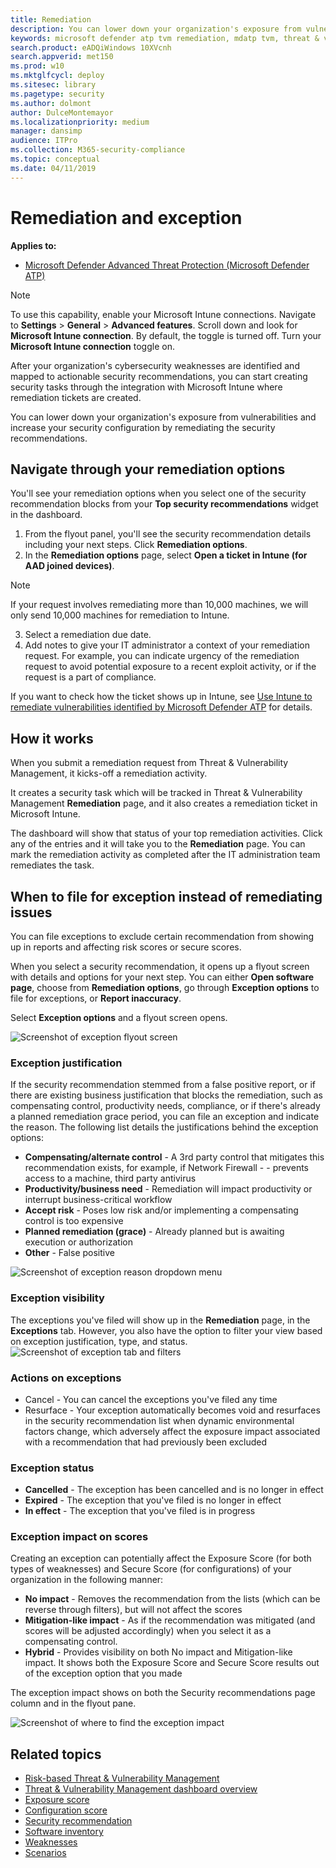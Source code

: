 ```yaml
---
title: Remediation
description: You can lower down your organization's exposure from vulnerabilities and increase your security configuration by remediating the security recommendations. Threat & Vulnerability Management bridges the gap between security administration and IT administration during remediation process. It does so by creating a security task or ticket through integration with Microsoft Intune and Microsoft System Center Configuration Manager (SCCM). 
keywords: microsoft defender atp tvm remediation, mdatp tvm, threat & vulnerability management, threat & vulnerability management remediation, tvm remediation intune, tvm remediation sccm
search.product: eADQiWindows 10XVcnh
search.appverid: met150
ms.prod: w10
ms.mktglfcycl: deploy
ms.sitesec: library
ms.pagetype: security
ms.author: dolmont
author: DulceMontemayor
ms.localizationpriority: medium
manager: dansimp
audience: ITPro
ms.collection: M365-security-compliance 
ms.topic: conceptual
ms.date: 04/11/2019
---
```

# Remediation and exception
**Applies to:**
- [Microsoft Defender Advanced Threat Protection (Microsoft Defender ATP)](https://go.microsoft.com/fwlink/p/?linkid=2069559)

>[!NOTE]
>To use this capability, enable your Microsoft Intune connections. Navigate to **Settings** > **General** > **Advanced features**. Scroll down and look for **Microsoft Intune connection**. By default, the toggle is turned off. Turn your **Microsoft Intune connection** toggle on.

After your organization's cybersecurity weaknesses are identified and mapped to actionable security recommendations, you can start creating security tasks through the integration with Microsoft Intune where remediation tickets are created.

You can lower down your organization's exposure from vulnerabilities and increase your security configuration by remediating the security recommendations.

## Navigate through your remediation options 
You'll see your remediation options when you select one of the security recommendation blocks from your **Top security recommendations** widget in the dashboard. 
1. From the flyout panel, you'll see the security recommendation details including your next steps. Click **Remediation options**.
2. In the **Remediation options** page, select **Open a ticket in Intune (for AAD joined devices)**. 

>[!NOTE]
>If your request involves remediating more than 10,000 machines, we will only send 10,000 machines for remediation to Intune.

3. Select a remediation due date.
4. Add notes to give your IT administrator a context of your remediation request. For example, you can indicate urgency of the remediation request to avoid potential exposure to a recent exploit activity, or if the request is a part of compliance. 

If you want to check how the ticket shows up in Intune, see [Use Intune to remediate vulnerabilities identified by Microsoft Defender ATP](https://docs.microsoft.com/intune/atp-manage-vulnerabilities) for details.

## How it works

When you submit a remediation request from Threat & Vulnerability Management, it kicks-off a remediation activity. 

It creates a security task which will be tracked in Threat & Vulnerability Management **Remediation** page, and it also creates a remediation ticket in Microsoft Intune.


The dashboard will show that status of your top remediation activities. Click any of the entries and it will take you to the **Remediation** page. You can mark the remediation activity as completed after the IT administration team remediates the task. 

## When to file for exception instead of remediating issues 
You can file exceptions to exclude certain recommendation from showing up in reports and affecting risk scores or secure scores.

When you select a security recommendation, it opens up a flyout screen with details and options for your next step. You can either **Open software page**, choose from **Remediation options**, go through **Exception options** to file for exceptions, or **Report inaccuracy**.

Select **Exception options** and a flyout screen opens.

![Screenshot of exception flyout screen](images/tvm-exception-flyout.png)

### Exception justification
If the security recommendation stemmed from a false positive report, or if there are existing business justification that blocks the remediation, such as compensating control, productivity needs, compliance, or if there's already a planned remediation grace period, you can file an exception and indicate the reason. The following list details the justifications behind the exception options:

-   **Compensating/alternate control** - A 3rd party control that mitigates this recommendation exists, for example, if Network Firewall -   -   prevents access to a machine, third party antivirus
-   **Productivity/business need** - Remediation will impact productivity or interrupt business-critical workflow 
-   **Accept risk** - Poses low risk and/or implementing a compensating control is too expensive
-   **Planned remediation (grace)** - Already planned but is awaiting execution or authorization
-   **Other** - False positive
   
   
   ![Screenshot of exception reason dropdown menu](images/tvm-exception-dropdown.png)

### Exception visibility
The exceptions you've filed will show up in the **Remediation** page, in the **Exceptions** tab.
However, you also have the option to filter your view based on exception justification, type, and status.  
![Screenshot of exception tab and filters](images/tvm-exception-filters.png)

### Actions on exceptions
-  Cancel - You can cancel the exceptions you've filed any time
-  Resurface - Your exception automatically becomes void and resurfaces in the security recommendation list when dynamic environmental factors change, which adversely affect the exposure impact associated with a recommendation that had previously been excluded

### Exception status
-   **Cancelled** - The exception has been cancelled and is no longer in effect  
-   **Expired** - The exception that you've filed is no longer in effect
-   **In effect** - The exception that you've filed is in progress

### Exception impact on scores
Creating an exception can potentially affect the Exposure Score (for both types of weaknesses) and Secure Score (for configurations) of your organization in the following manner:
-   **No impact** - Removes the recommendation from the lists (which can be reverse through filters), but will not affect the scores
-   **Mitigation-like impact** - As if the recommendation was mitigated (and scores will be adjusted accordingly) when you select it as a compensating control.
-   **Hybrid** - Provides visibility on both No impact and Mitigation-like impact. It shows both the Exposure Score and Secure Score results out of the exception option that you made

The exception impact shows on both the Security recommendations page column and in the flyout pane.

![Screenshot of where to find the exception impact](images/tvm-exception-impact.png)

## Related topics
- [Risk-based Threat & Vulnerability Management](next-gen-threat-and-vuln-mgt.md) 
- [Threat & Vulnerability Management dashboard overview](tvm-dashboard-insights.md)
- [Exposure score](tvm-exposure-score.md)
- [Configuration score](configuration-score.md)
- [Security recommendation](tvm-security-recommendation.md)
- [Software inventory](tvm-software-inventory.md)
- [Weaknesses](tvm-weaknesses.md)
- [Scenarios](threat-and-vuln-mgt-scenarios.md)


